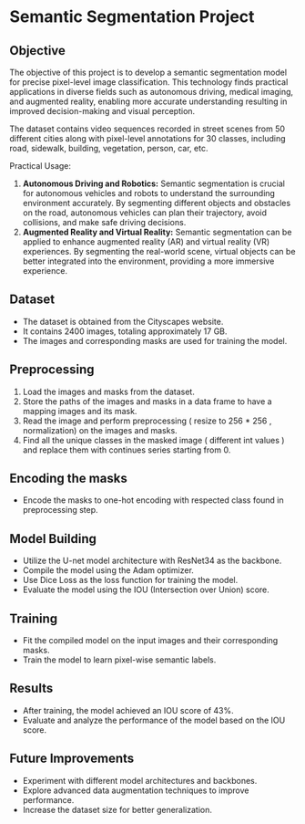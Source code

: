 # Semantic Segmentation Project

## Objective
The objective of this project is to develop a semantic segmentation model for precise pixel-level image classification. This technology finds practical applications in diverse fields such as autonomous driving, medical imaging, and augmented reality, enabling more accurate understanding resulting in improved decision-making and visual perception.

The dataset contains video sequences recorded in street scenes from 50 different cities along with pixel-level annotations for 30 classes, including road, sidewalk, building, vegetation, person, car, etc.

Practical Usage:
1. **Autonomous Driving and Robotics:** Semantic segmentation is crucial for autonomous vehicles and robots to understand the surrounding environment accurately. By segmenting different objects and obstacles on the road, autonomous vehicles can plan their trajectory, avoid collisions, and make safe driving decisions.
2. **Augmented Reality and Virtual Reality:** Semantic segmentation can be applied to enhance augmented reality (AR) and virtual reality (VR) experiences. By segmenting the real-world scene, virtual objects can be better integrated into the environment, providing a more immersive experience.

## Dataset
- The dataset is obtained from the Cityscapes website.
- It contains 2400 images, totaling approximately 17 GB.
- The images and corresponding masks are used for training the model.

## Preprocessing
1. Load the images and masks from the dataset.
2. Store the paths of the images and masks in a data frame to have a mapping images and its mask.
3. Read the image and perform preprocessing ( resize to 256 * 256 , normalization) on the images and masks.
4. Find all the unique classes in the masked image ( different int values ) and replace them with continues series starting from 0.

## Encoding the masks
- Encode the masks to one-hot encoding with respected class found in preprocessing step.

## Model Building
- Utilize the U-net model architecture with ResNet34 as the backbone.
- Compile the model using the Adam optimizer.
- Use Dice Loss as the loss function for training the model.
- Evaluate the model using the IOU (Intersection over Union) score.

## Training
- Fit the compiled model on the input images and their corresponding masks.
- Train the model to learn pixel-wise semantic labels.

## Results
- After training, the model achieved an IOU score of 43%.
- Evaluate and analyze the performance of the model based on the IOU score.

## Future Improvements
- Experiment with different model architectures and backbones.
- Explore advanced data augmentation techniques to improve performance.
- Increase the dataset size for better generalization.
